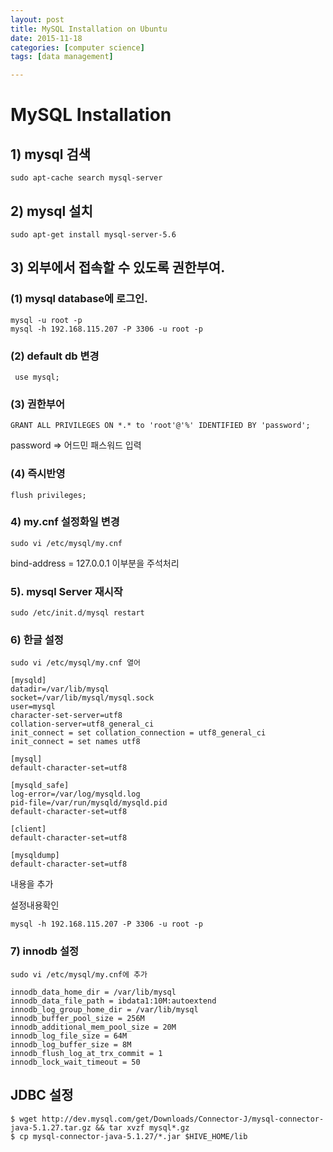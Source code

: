 ```yaml
---
layout: post
title: MySQL Installation on Ubuntu
date: 2015-11-18
categories: [computer science]
tags: [data management]

---
```


# MySQL Installation


## 1) mysql 검색


	sudo apt-cache search mysql-server


## 2) mysql 설치

	sudo apt-get install mysql-server-5.6



## 3) 외부에서 접속할 수 있도록 권한부여.


### (1) mysql database에 로그인.

	mysql -u root -p
	mysql -h 192.168.115.207 -P 3306 -u root -p

### (2) default db 변경

	 use mysql;

### (3) 권한부어

	GRANT ALL PRIVILEGES ON *.* to 'root'@'%' IDENTIFIED BY 'password';

password => 어드민 패스워드 입력


### (4) 즉시반영

	flush privileges;



### 4) my.cnf 설정화일 변경

	sudo vi /etc/mysql/my.cnf

bind-address = 127.0.0.1 이부분을 주석처리 


### 5). mysql Server 재시작

	sudo /etc/init.d/mysql restart



### 6) 한글 설정

	sudo vi /etc/mysql/my.cnf 열어 


```
[mysqld]
datadir=/var/lib/mysql
socket=/var/lib/mysql/mysql.sock
user=mysql
character-set-server=utf8
collation-server=utf8_general_ci
init_connect = set collation_connection = utf8_general_ci
init_connect = set names utf8

[mysql]
default-character-set=utf8

[mysqld_safe]
log-error=/var/log/mysqld.log
pid-file=/var/run/mysqld/mysqld.pid
default-character-set=utf8

[client]
default-character-set=utf8

[mysqldump]
default-character-set=utf8
```

내용을 추가


설정내용확인

	mysql -h 192.168.115.207 -P 3306 -u root -p



### 7) innodb 설정

	sudo vi /etc/mysql/my.cnf에 추가

```
innodb_data_home_dir = /var/lib/mysql
innodb_data_file_path = ibdata1:10M:autoextend
innodb_log_group_home_dir = /var/lib/mysql
innodb_buffer_pool_size = 256M
innodb_additional_mem_pool_size = 20M
innodb_log_file_size = 64M
innodb_log_buffer_size = 8M
innodb_flush_log_at_trx_commit = 1
innodb_lock_wait_timeout = 50
```

## JDBC 설정 

	$ wget http://dev.mysql.com/get/Downloads/Connector-J/mysql-connector-java-5.1.27.tar.gz && tar xvzf mysql*.gz
	$ cp mysql-connector-java-5.1.27/*.jar $HIVE_HOME/lib

